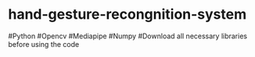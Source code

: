 # hand-gesture-recongnition-system
#Python
#Opencv
#Mediapipe
#Numpy
#Download all necessary libraries before using the code
